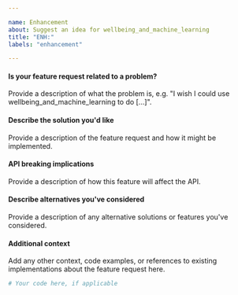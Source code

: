 ```yaml
---

name: Enhancement
about: Suggest an idea for wellbeing_and_machine_learning
title: "ENH:"
labels: "enhancement"

---
```


#### Is your feature request related to a problem?

Provide a description of what the problem is, e.g. "I wish I could use
wellbeing_and_machine_learning to do [...]".

#### Describe the solution you'd like

Provide a description of the feature request and how it might be implemented.

#### API breaking implications

Provide a description of how this feature will affect the API.

#### Describe alternatives you've considered

Provide a description of any alternative solutions or features you've considered.

#### Additional context

Add any other context, code examples, or references to existing implementations about
the feature request here.

```python
# Your code here, if applicable
```
